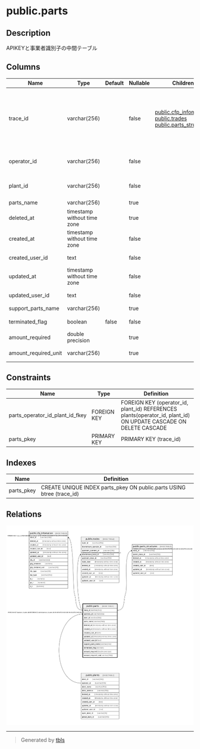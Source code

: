 # public.parts

## Description

APIKEYと事業者識別子の中間テーブル

## Columns

| Name | Type | Default | Nullable | Children | Parents | Comment |
| ---- | ---- | ------- | -------- | -------- | ------- | ------- |
| trace_id | varchar(256) |  | false | [public.cfp_infomation](public.cfp_infomation.md) [public.trades](public.trades.md) [public.parts_structures](public.parts_structures.md) |  | トレース管理識別子（一意の部品と識別するID。暫定的にUUIDを利用） |
| operator_id | varchar(256) |  | false |  | [public.plants](public.plants.md) | 事業者識別子（外部Key） |
| plant_id | varchar(256) |  | false |  | [public.plants](public.plants.md) | 事業所識別子（外部Key） |
| parts_name | varchar(256) |  | true |  |  | 部品名 |
| deleted_at | timestamp without time zone |  | true |  |  | 論理削除日時 |
| created_at | timestamp without time zone |  | false |  |  | 作成日時 |
| created_user_id | text |  | false |  |  | 作成ユーザ |
| updated_at | timestamp without time zone |  | false |  |  | 更新日時 |
| updated_user_id | text |  | false |  |  | 更新ユーザ |
| support_parts_name | varchar(256) |  | true |  |  | 補助項目 |
| terminated_flag | boolean | false | false |  |  | 終端フラグ |
| amount_required | double precision |  | true |  |  | 活動量 |
| amount_required_unit | varchar(256) |  | true |  |  | 活動量単位 |

## Constraints

| Name | Type | Definition |
| ---- | ---- | ---------- |
| parts_operator_id_plant_id_fkey | FOREIGN KEY | FOREIGN KEY (operator_id, plant_id) REFERENCES plants(operator_id, plant_id) ON UPDATE CASCADE ON DELETE CASCADE |
| parts_pkey | PRIMARY KEY | PRIMARY KEY (trace_id) |

## Indexes

| Name | Definition |
| ---- | ---------- |
| parts_pkey | CREATE UNIQUE INDEX parts_pkey ON public.parts USING btree (trace_id) |

## Relations

![er](public.parts.svg)

---

> Generated by [tbls](https://github.com/k1LoW/tbls)
